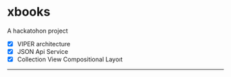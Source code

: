 # xbooks
A hackatohon project

- [x] VIPER architecture
- [x] JSON Api Service
- [x] Collection View Compositional Layoıt

----------

